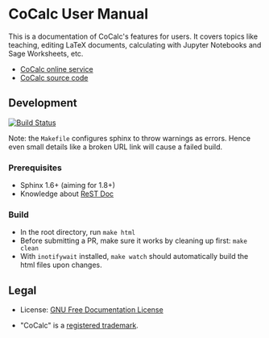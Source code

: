 # CoCalc User Manual

This is a documentation of CoCalc's features for users.
It covers topics like teaching, editing LaTeX documents,
calculating with Jupyter Notebooks and Sage Worksheets, etc.

- [CoCalc online service](https://cocalc.com/)
- [CoCalc source code](https://github.com/sagemathinc/cocalc)

## Development

[![Build Status](https://travis-ci.org/sagemathinc/cocalc-doc.svg?branch=master)](https://travis-ci.org/sagemathinc/cocalc-doc)

Note: the `Makefile` configures sphinx to throw warnings as errors.
Hence even small details like a broken URL link will cause a failed build.

### Prerequisites

- Sphinx 1.6+ (aiming for 1.8+)
- Knowledge about [ReST Doc](http://www.sphinx-doc.org/en/1.8/rest.html)

### Build

- In the root directory, run `make html`
- Before submitting a PR, make sure it works by cleaning up first: `make clean`
- With `inotifywait` installed, `make watch` should automatically build the html files upon changes.

## Legal

- License: [GNU Free Documentation License](LICENSE.md)

- "CoCalc" is a [registered trademark](http://tsdr.uspto.gov/#caseNumber=87155974&caseType=SERIAL_NO&searchType=statusSearch).
